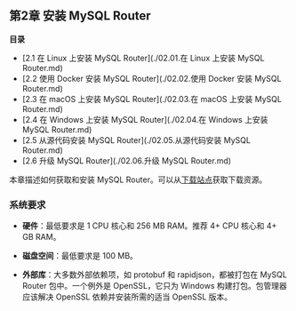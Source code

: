 ## 第2章 安装 MySQL Router

**目录**

- [2.1 在 Linux 上安装 MySQL Router](./02.01.在 Linux 上安装 MySQL Router.md)
- [2.2 使用 Docker 安装 MySQL Router](./02.02.使用 Docker 安装 MySQL Router.md)
- [2.3 在 macOS 上安装 MySQL Router](./02.03.在 macOS 上安装 MySQL Router.md)
- [2.4 在 Windows 上安装 MySQL Router](./02.04.在 Windows 上安装 MySQL Router.md)
- [2.5 从源代码安装 MySQL Router](./02.05.从源代码安装 MySQL Router.md)
- [2.6 升级 MySQL Router](./02.06.升级 MySQL Router.md)

本章描述如何获取和安装 MySQL Router。可以从[下载站点](https://dev.mysql.com/downloads/router)获取下载资源。

### 系统要求

- **硬件**：最低要求是 1 CPU 核心和 256 MB RAM。推荐 4+ CPU 核心和 4+ GB RAM。

- **磁盘空间**：最低要求是 100 MB。

- **外部库**：大多数外部依赖项，如 protobuf 和 rapidjson，都被打包在 MySQL Router 包中。一个例外是 OpenSSL，它只为 Windows 构建打包。包管理器应该解决 OpenSSL 依赖并安装所需的适当 OpenSSL 版本。
